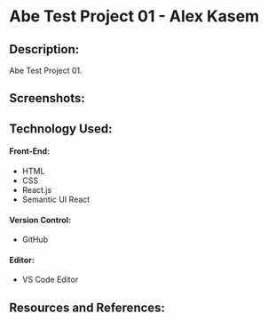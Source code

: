 # Abe Test Project 01 - Alex Kasem

## Description:
Abe Test Project 01.

## Screenshots:

## Technology Used:
#### Front-End:
- HTML
- CSS
- React.js
- Semantic UI React
#### Version Control:
- GitHub
#### Editor:
- VS Code Editor

## Resources and References: 